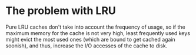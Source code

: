 # The problem with LRU
Pure LRU caches don't take into account the frequency of usage, so if the maximum memory for the cache is not very high, least frequently used keys might evict the most used ones (which are bound to get cached again soonish), and thus, increase the I/O accesses of the cache to disk.
